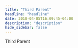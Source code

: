 ```yaml
---
title: "Third Parent"
headline: "headline"
date: 2018-04-05T16:09:45-04:00
description: "description"
hide_sidebar: false
---
```


Third Parent